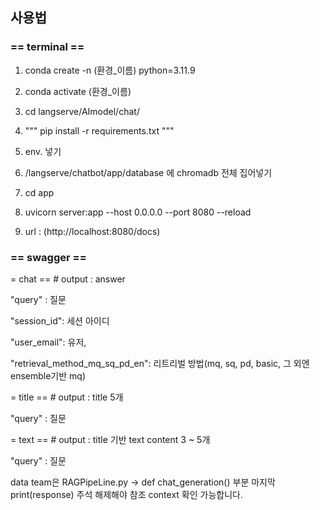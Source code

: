 ## 사용법


### == terminal ==

1. conda create -n (환경_이름) python=3.11.9

2. conda activate (환경_이름)

3. cd langserve/AImodel/chat/

4. """ pip install -r requirements.txt """

5. env. 넣기

6. /langserve/chatbot/app/database 에 chromadb 전체 집어넣기

7. cd app

8. uvicorn server:app --host 0.0.0.0 --port 8080 --reload

9. url : (http://localhost:8080/docs)


### == swagger == 


= chat == # output : answer

"query" : 질문

"session_id": 세션 아이디

"user_email": 유저,

"retrieval_method_mq_sq_pd_en": 리트리벌 방법(mq, sq, pd, basic, 그 외엔 ensemble기반 mq)


= title == # output : title 5개

"query" : 질문


= text == # output : title 기반 text content 3 ~ 5개

"query" : 질문



data team은 RAGPipeLine.py -> def chat_generation() 부분 마지막 print(response) 주석 해제해야 참조 context 확인 가능합니다.
